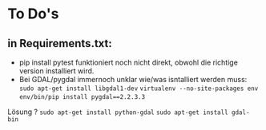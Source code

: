 # To Do's

## in Requirements.txt:
- pip install pytest funktioniert noch nicht direkt, obwohl die richtige version installiert wird.
- Bei GDAL/pygdal immernoch unklar wie/was isntalliert werden muss:
`sudo apt-get install libgdal1-dev`
`virtualenv --no-site-packages env`
`env/bin/pip install pygdal==2.2.3.3`

Lösung ?
`sudo apt-get install python-gdal`
`sudo apt-get install gdal-bin`